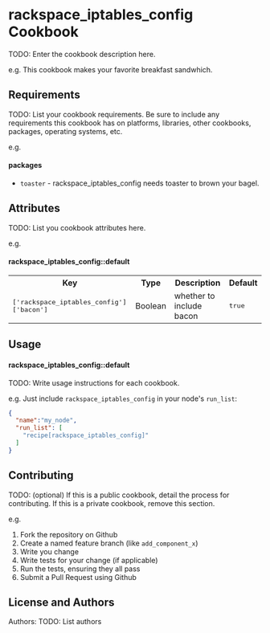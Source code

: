 rackspace_iptables_config Cookbook
==================================
TODO: Enter the cookbook description here.

e.g.
This cookbook makes your favorite breakfast sandwhich.

Requirements
------------
TODO: List your cookbook requirements. Be sure to include any requirements this cookbook has on platforms, libraries, other cookbooks, packages, operating systems, etc.

e.g.
#### packages
- `toaster` - rackspace_iptables_config needs toaster to brown your bagel.

Attributes
----------
TODO: List you cookbook attributes here.

e.g.
#### rackspace_iptables_config::default
<table>
  <tr>
    <th>Key</th>
    <th>Type</th>
    <th>Description</th>
    <th>Default</th>
  </tr>
  <tr>
    <td><tt>['rackspace_iptables_config']['bacon']</tt></td>
    <td>Boolean</td>
    <td>whether to include bacon</td>
    <td><tt>true</tt></td>
  </tr>
</table>

Usage
-----
#### rackspace_iptables_config::default
TODO: Write usage instructions for each cookbook.

e.g.
Just include `rackspace_iptables_config` in your node's `run_list`:

```json
{
  "name":"my_node",
  "run_list": [
    "recipe[rackspace_iptables_config]"
  ]
}
```

Contributing
------------
TODO: (optional) If this is a public cookbook, detail the process for contributing. If this is a private cookbook, remove this section.

e.g.
1. Fork the repository on Github
2. Create a named feature branch (like `add_component_x`)
3. Write you change
4. Write tests for your change (if applicable)
5. Run the tests, ensuring they all pass
6. Submit a Pull Request using Github

License and Authors
-------------------
Authors: TODO: List authors
